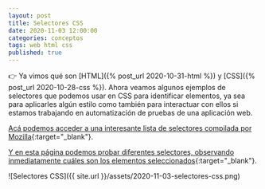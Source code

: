 ```yaml
---
layout: post
title: Selectores CSS
date: 2020-11-03 12:00:00
categories: conceptos
tags: web html css
published: true
---
```


👉 Ya vimos qué son [HTML]({% post_url 2020-10-31-html %}) y [CSS]({% post_url 2020-10-28-css %}).
Ahora veamos algunos ejemplos de selectores que podemos usar en CSS para identificar elementos, ya sea para aplicarles algún estilo como también para interactuar con ellos si estamos trabajando en automatización de pruebas de una aplicación web.

[Acá podemos acceder a una interesante lista de selectores compilada por Mozilla](https://developer.mozilla.org/es/docs/Web/CSS/Referencia_CSS#Selectores){:target="_blank"}.

[Y en esta página podemos probar diferentes selectores, observando inmediatamente cuáles son los elementos seleccionados](https://www.w3schools.com/cssref/trysel.asp){:target="_blank"}.

![Selectores CSS]({{ site.url }}/assets/2020-11-03-selectores-css.png)

